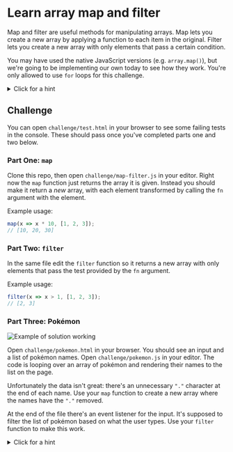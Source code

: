 # Learn array map and filter

Map and filter are useful methods for manipulating arrays. Map lets you create a new array by applying a function to each item in the original. Filter lets you create a new array with only elements that pass a certain condition.

You may have used the native JavaScript versions (e.g. `array.map()`), but we're going to be implementing our own today to see how they work. You're only allowed to use `for` loops for this challenge.

<details>
<summary>Click for a hint</summary>

You could use a normal for loop, or take a look at [`for...of` loops](https://developer.mozilla.org/en-US/docs/Web/JavaScript/Reference/Statements/for...of).

</details>

## Challenge

You can open `challenge/test.html` in your browser to see some failing tests in the console. These should pass once you've completed parts one and two below.

### Part One: `map`

Clone this repo, then open `challenge/map-filter.js` in your editor. Right now the `map` function just returns the array it is given. Instead you should make it return a _new_ array, with each element transformed by calling the `fn` argument with the element.

Example usage:

```js
map(x => x * 10, [1, 2, 3]);
// [10, 20, 30]
```

### Part Two: `filter`

In the same file edit the `filter` function so it returns a new array with only elements that pass the test provided by the `fn` argument.

Example usage:

```js
filter(x => x > 1, [1, 2, 3]);
// [2, 3]
```

### Part Three: Pokémon

![Example of solution working](https://user-images.githubusercontent.com/9408641/70819859-2b4b1c80-1dcf-11ea-82b1-49918519f677.gif)

Open `challenge/pokemon.html` in your browser. You should see an input and a list of pokémon names. Open `challenge/pokemon.js` in your editor. The code is looping over an array of pokémon and rendering their names to the list on the page.

Unfortunately the data isn't great: there's an unnecessary `"."` character at the end of each name. Use your `map` function to create a new array where the names have the `"."` removed.

At the end of the file there's an event listener for the input. It's supposed to filter the list of pokémon based on what the user types. Use your `filter` function to make this work.

<details>
<summary>Click for a hint</summary>

You might want to read about [`string.includes()`](https://developer.mozilla.org/en-US/docs/Web/JavaScript/Reference/Global_Objects/String/includes).

</details>
